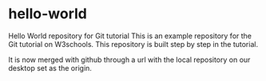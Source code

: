# hello-world
Hello World repository for Git tutorial
This is an example repository for the Git tutorial on W3schools.
This repository is built step by step in the tutorial.

It is now merged with github through a url with the local repository on our desktop set as the origin.
